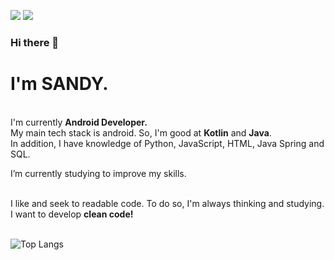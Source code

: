 <a href="nnal0256@naver.com" target="_blank"><img src="https://img.shields.io/badge/Email-EA4335?style=flat-square&logo=Gmail&logoColor=white"/></a>
<a href="https://sandy9.tistory.com" target="_blank"><img src="https://img.shields.io/badge/Blog-000000?style=flat-square&logo=Tistory&logoColor=white"/></a>
### Hi there 👋

<!--
**SANDY-9/SANDY-9** is a ✨ _special_ ✨ repository because its `README.md` (this file) appears on your GitHub profile.

Here are some ideas to get you started:

- 🔭 I’m currently working on ...
- 🌱 I’m currently learning ...
- 👯 I’m looking to collaborate on ...
- 🤔 I’m looking for help with ...
- 💬 Ask me about ...
- 📫 How to reach me: ...
- 😄 Pronouns: ...
- ⚡ Fun fact: ...
-->
# I'm SANDY.


<br>I'm currently **Android Developer.**<br>
My main tech stack is android. So, I'm good at **Kotlin** and **Java**. <br>
In addition, I have knowledge of Python, JavaScript, HTML, Java Spring and SQL.


I’m currently studying to improve my skills.


<br>I like and seek to readable code. To do so, I'm always thinking and studying.<br>
I want to develop **clean code!**<br><br>



![Top Langs](https://github-readme-stats.vercel.app/api/top-langs/?username=SANDY-9&layout=compact&theme=vue)
